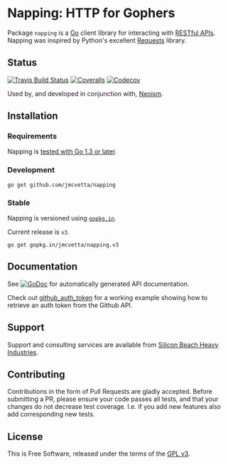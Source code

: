 # Napping: HTTP for Gophers

Package `napping` is a [Go][] client library for interacting with
[RESTful APIs][].  Napping was inspired  by Python's excellent [Requests][]
library.


## Status

[![Travis Build Status](https://travis-ci.org/jmcvetta/napping.png)](https://travis-ci.org/jmcvetta/napping)
[![Coveralls](https://coveralls.io/repos/jmcvetta/restclient/badge.png)](https://coveralls.io/r/jmcvetta/napping)
[![Codecov](https://img.shields.io/codecov/c/github/jmcvetta/napping.svg)](https://codecov.io/gh/jmcvetta/napping)

Used by, and developed in conjunction with, [Neoism][].


## Installation 

### Requirements

Napping is [tested with Go 1.3 or later](https://github.com/jmcvetta/napping/blob/develop/.travis.yml#L2).


### Development

```
go get github.com/jmcvetta/napping
```

### Stable

Napping is versioned using [`gopkg.in`](http://gopkg.in).  

Current release is `v3`.

```
go get gopkg.in/jmcvetta/napping.v3
```


## Documentation

See [![GoDoc](http://godoc.org/github.com/jmcvetta/napping?status.png)](http://godoc.org/github.com/jmcvetta/napping)
for automatically generated API documentation.

Check out [github_auth_token][auth-token] for a working example
showing how to retrieve an auth token from the Github API.


## Support

Support and consulting services are available from [Silicon Beach Heavy
Industries](http://siliconheavy.com).



## Contributing

Contributions in the form of Pull Requests are gladly accepted.  Before
submitting a PR, please ensure your code passes all tests, and that your
changes do not decrease test coverage.  I.e. if you add new features also add
corresponding new tests.


## License

This is Free Software, released under the terms of the [GPL v3][].


[Go]:           http://golang.org
[RESTful APIs]: http://en.wikipedia.org/wiki/Representational_state_transfer#RESTful_web_APIs
[Requests]:     http://python-requests.org
[GPL v3]:       http://www.gnu.org/copyleft/gpl.html
[auth-token]:   https://github.com/jmcvetta/napping/blob/master/examples/github_auth_token/github_auth_token.go
[Neoism]:       https://github.com/jmcvetta/neoism
